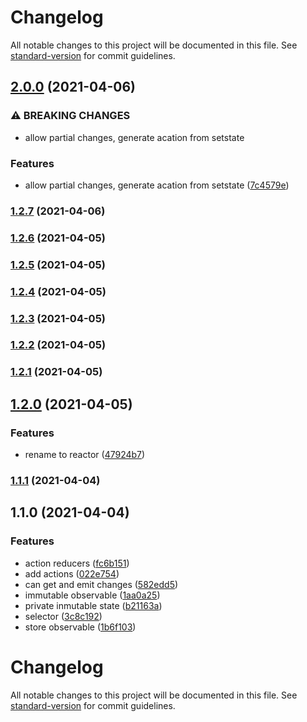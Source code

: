 # Changelog

All notable changes to this project will be documented in this file. See [standard-version](https://github.com/conventional-changelog/standard-version) for commit guidelines.

## [2.0.0](https://github.com/AtomicBuilders/reactor/compare/v1.2.7...v2.0.0) (2021-04-06)


### ⚠ BREAKING CHANGES

* allow partial changes, generate acation from setstate

### Features

* allow partial changes, generate acation from setstate ([7c4579e](https://github.com/AtomicBuilders/reactor/commit/7c4579e9924acf400209a1e503bd682bfc5f4b75))

### [1.2.7](https://github.com/AtomicBuilders/reactor/compare/v1.2.6...v1.2.7) (2021-04-06)

### [1.2.6](https://github.com/AtomicBuilders/reactor/compare/v1.2.5...v1.2.6) (2021-04-05)

### [1.2.5](https://github.com/AtomicBuilders/reactor/compare/v1.2.4...v1.2.5) (2021-04-05)

### [1.2.4](https://github.com/AtomicBuilders/reactor/compare/v1.2.3...v1.2.4) (2021-04-05)

### [1.2.3](https://github.com/AtomicBuilders/reactor/compare/v1.2.2...v1.2.3) (2021-04-05)

### [1.2.2](https://github.com/AtomicBuilders/reactor/compare/v1.2.1...v1.2.2) (2021-04-05)

### [1.2.1](https://github.com/AtomicBuilders/reactor/compare/v1.2.0...v1.2.1) (2021-04-05)

## [1.2.0](https://github.com/AtomicBuilders/reactor/compare/v1.1.1...v1.2.0) (2021-04-05)


### Features

* rename to reactor ([47924b7](https://github.com/AtomicBuilders/reactor/commit/47924b7dcdf730e139f5150322ea0da686258ed9))

### [1.1.1](https://github.com/AtomicBuilders/rxjs-store/compare/v1.1.0...v1.1.1) (2021-04-04)

## 1.1.0 (2021-04-04)

### Features

- action reducers ([fc6b151](https://github.com/AtomicBuilders/rxjs-store/commit/fc6b151838dfbb4268e9f95e1952da8d31316181))
- add actions ([022e754](https://github.com/AtomicBuilders/rxjs-store/commit/022e7549c0327bbdcca91392b5f8ec22a00221a7))
- can get and emit changes ([582edd5](https://github.com/AtomicBuilders/rxjs-store/commit/582edd56817347151952bdde797769c56ae465d2))
- immutable observable ([1aa0a25](https://github.com/AtomicBuilders/rxjs-store/commit/1aa0a2516d4f351ad11b7f67f0532cfe86359e9e))
- private inmutable state ([b21163a](https://github.com/AtomicBuilders/rxjs-store/commit/b21163a582de7e5c12b1f60bb430ed9fdc840307))
- selector ([3c8c192](https://github.com/AtomicBuilders/rxjs-store/commit/3c8c1924e168d0d0e4d46710815bd50f72baca30))
- store observable ([1b6f103](https://github.com/AtomicBuilders/rxjs-store/commit/1b6f1034c381e32010e9b1dbbe5b408cad762ddc))

# Changelog

All notable changes to this project will be documented in this file. See [standard-version](https://github.com/conventional-changelog/standard-version) for commit guidelines.
